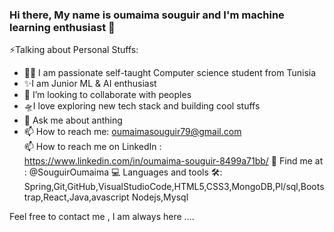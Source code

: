 ### Hi there, My name is oumaima souguir and I'm  machine learning enthusiast 👋

⚡️Talking about Personal Stuffs:

- 👩‍💻 I am passionate self-taught Computer science student from Tunisia
- ✨I am Junior  ML & AI enthusiast
- 👯 I’m looking to collaborate with peoples
- 🛸I love exploring new tech stack and building cool stuffs
- 💬 Ask me about anthing
- 📫 How to reach me:
  oumaimasouguir79@gmail.com  
 📫 How to reach me on LinkedIn : 
 https://www.linkedin.com/in/oumaima-souguir-8499a71bb/
 🙌 Find me at :
 @SouguirOumaima
 💻 Languages and tools 🛠️:
 Spring,Git,GitHub,VisualStudioCode,HTML5,CSS3,MongoDB,Pl/sql,Bootstrap,React,Java,avascript 
 Nodejs,Mysql 
 
 
Feel free to contact me , I am always here .... 

